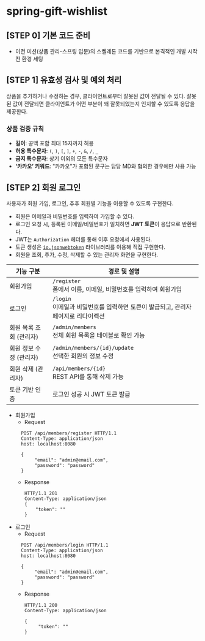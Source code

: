 # spring-gift-wishlist

## [STEP 0] 기본 코드 준비
- 이전 미션(상품 관리-스프링 입문)의 스켈레톤 코드를 기반으로 본격적인 개발 시작 전 환경 세팅

## [STEP 1] 유효성 검사 및 예외 처리
상품을 추가하거나 수정하는 경우, 클라이언트로부터 잘못된 값이 전달될 수 있다. 잘못된 값이 전달되면 클라이언트가 어떤 부분이 왜 잘못되었는지 인지할 수 있도록 응답을 제공한다.

### 상품 검증 규칙
- **길이**: 공백 포함 최대 15자까지 허용
- **허용 특수문자**: `(`, `)`, `[`, `]`, `+`, `-`, `&`, `/`, `_`
- **금지 특수문자**: 상기 이외의 모든 특수문자
- **‘카카오’ 키워드**: "카카오"가 포함된 문구는 담당 MD와 협의한 경우에만 사용 가능

## [STEP 2] 회원 로그인
 사용자가 회원 가입, 로그인, 추후 회원별 기능을 이용할 수 있도록 구현한다.

- 회원은 이메일과 비밀번호를 입력하여 가입할 수 있다.
- 로그인 요청 시, 등록된 이메일/비밀번호가 일치하면 **JWT 토큰**이 응답으로 반환된다.
- JWT는 `Authorization` 헤더를 통해 이후 요청에서 사용된다.
- 토큰 생성은 [`io.jsonwebtoken`](https://github.com/jwtk/jjwt) 라이브러리를 이용해 직접 구현한다.
- 회원을 조회, 추가, 수정, 삭제할 수 있는 관리자 화면을 구현한다.

| 기능 구분 | 경로 및 설명                                            |
|-----------|----------------------------------------------------|
| 회원가입 | `/register`<br>폼에서 이름, 이메일, 비밀번호를 입력하여 회원가입        |
| 로그인 | `/login`<br>이메일과 비밀번호를 입력하면 토큰이 발급되고, 관리자 페이지로 리다이렉션 |
| 회원 목록 조회 (관리자) | `/admin/members`<br>전체 회원 목록을 테이블로 확인 가능           |
| 회원 정보 수정 (관리자) | `/admin/members/{id}/update`<br>선택한 회원의 정보 수정      |
| 회원 삭제 (관리자) | `/api/members/{id}`<br>REST API를 통해 삭제 가능          |
| 토큰 기반 인증 | 로그인 성공 시 JWT 토큰 발급                                 |

- 회원가입
    - Request
  ```
    POST /api/members/register HTTP/1.1
    Content-Type: application/json
    host: localhost:8080
    
    {
         "email": "admin@email.com",
         "password": "password"
    }
    ```
    - Response
      ```
      HTTP/1.1 201
      Content-Type: application/json
      {
          "token": ""
      }
      ```
- 로그인
    - Request
  ```
    POST /api/members/login HTTP/1.1
    Content-Type: application/json
    host: localhost:8080

    {
         "email": "admin@email.com",
         "password": "password"
    }

    ```
    - Response
      ```
      HTTP/1.1 200
      Content-Type: application/json
    
      {
           "token": ""
      }
      ```